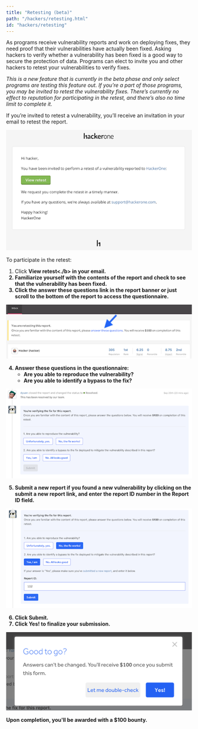 ```yaml
---
title: "Retesting (beta)"
path: "/hackers/retesting.html"
id: "hackers/retesting"
---
```


As programs receive vulnerability reports and work on deploying fixes, they need proof that their vulnerabilities have actually been fixed. Asking hackers to verify whether a vulnerability has been fixed is a good way to secure the protection of data. Programs can elect to invite you and other hackers to retest your vulnerabilities to verify fixes.  

<i>This is a new feature that is currently in the beta phase and only select programs are testing this feature out. If you’re a part of those programs, you may be invited to retest the vulnerability fixes. There’s currently no effect to reputation for participating in the retest, and there’s also no time limit to complete it.</i>

If you’re invited to retest a vulnerability, you’ll receive an invitation in your email to retest the report.

![retesting-5](./images/retesting-5.png)

To participate in the retest:
1. Click <b>View retest<./b> in your email.
2. Familiarize yourself with the contents of the report and check to see that the vulnerability has been fixed.
3. Click the <b>answer these questions<b> link in the report banner or just scroll to the bottom of the report to access the questionnaire.

![retesting-1](./images/retesting-1.png)

4. Answer these questions in the questionnaire:
   * Are you able to reproduce the vulnerability?
   * Are you able to identify a bypass to the fix?

![retesting-2](./images/retesting-2.png)

5. Submit a new report if you found a new vulnerability by clicking on the <b>submit a new report</b> link, and enter the report ID number in the <b>Report ID</b> field.

![retesting-3](./images/retesting-3.png)

6. Click <b>Submit</b>.
7. Click <b>Yes!</b> to finalize your submission.

![retesting-4](./images/retesting-4.png)

Upon completion, you'll be awarded with a $100 bounty.

